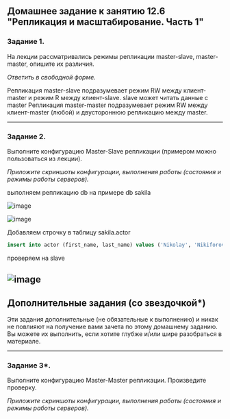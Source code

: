 ## Домашнее задание к занятию 12.6 "Репликация и масштабирование. Часть 1"

### Задание 1.

На лекции рассматривались режимы репликации master-slave, master-master, опишите их различия.

*Ответить в свободной форме.*

Репликация master-slave подразумевает режим RW между клиент-master и режим R между клиент-slave. slave может читать данные с master
Репликация master-master подразумевает режим RW между клиент-master (любой) и двустороннюю репликацию между master.

---

### Задание 2.

Выполните конфигурацию Master-Slave репликации (примером можно пользоваться из лекции).

*Приложите скриншоты конфигурации, выполнения работы (состояния и режимы работы серверов).*

выполняем репликацию db на примере db sakila

![image](https://github.com/RomanNikiforoff/devops-netology/blob/main/pic/12-6-2-master.png)

![image](https://github.com/RomanNikiforoff/devops-netology/blob/main/pic/12-6-2-slave.png)

Добавляем строчку в таблицу sakila.actor
```sql
insert into actor (first_name, last_name) values ('Nikolay', 'Nikiforov')
```
проверяем на slave

![image](https://github.com/RomanNikiforoff/devops-netology/blob/main/pic/12-6-2-slave-test.png)
---

## Дополнительные задания (со звездочкой*)

Эти задания дополнительные (не обязательные к выполнению) и никак не повлияют на получение вами зачета по этому домашнему заданию. Вы можете их выполнить, если хотите глубже и/или шире разобраться в материале.

---

### Задание 3*. 

Выполните конфигурацию Master-Master репликации. Произведите проверку.

*Приложите скриншоты конфигурации, выполнения работы (состояния и режимы работы серверов).*
